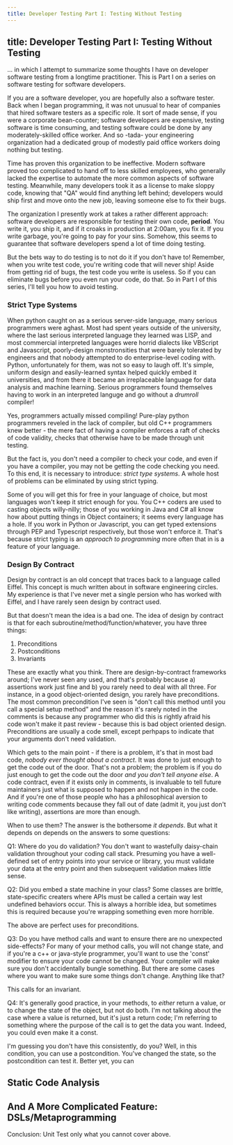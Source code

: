 ```yaml
---
title: Developer Testing Part I: Testing Without Testing
---
```


## title: Developer Testing Part I: Testing Without Testing

... in which I attempt to summarize some thoughts I have on developer software testing from a
longtime practitioner. This is Part I on a series on software testing for software developers.

If you are a software developer, you are hopefully also a software tester. Back when I
began programming, it was not unusual to hear of companies that hired software testers as
a specific role. It sort of made sense, if you were a corporate bean-counter; software
developers are expensive, testing software is time consuming, and testing software could
be done by any moderately-skilled office worker. And so -tada- your engineering organization
had a dedicated group of modestly paid office workers doing nothing but testing.

Time has proven this organization to be ineffective. Modern software proved too complicated to
hand off to less skilled employees, who generally lacked the expertise to automate
the more common aspects of software testing. Meanwhile, many developers took it as a
license to make sloppy code, knowing that "QA" would find anything left behind; developers
would ship first and move onto the new job, leaving someone else to fix their bugs.

The organization I presently work at takes a rather different approach: software developers are
responsible for testing their own code, **period**. You write it, you ship it, and if it
croaks in production at 2:00am, you fix it. If you write garbage, you're going to pay
for your sins. Somehow, this seems to guarantee that software developers spend a
lot of time doing testing.

But the bets way to do testing is to not do it if you don't have to! Remember, when
you write test code, you're writing code that will never ship! Aside from getting rid
of bugs, the test code you write is useless. So if you can eliminate bugs before you even
run your code, do that. So in Part I of this series, I'll tell you how to avoid testing. 

### Strict Type Systems

When python caught on as a serious server-side language, many serious programmers were aghast.
Most had spent years outside of the university, where the last serious
interpreted language they learned was LISP, and most commercial interpreted languages
were horrid dialects like VBScript and Javascript, poorly-design monstronsities that
were barely tolerated by engineers and that nobody attempted to do 
enterprise-level coding with. Python, unfortunately for them, was not
so easy to laugh off. It's simple, uniform design and easily-learned syntax helped
quickly embed it universities, and from there it became an irreplaceable language for
data analysis and machine learning. Serious programmers found themselves having to
work in an interpreted languge and go without a *drumroll* compiler!

Yes, programmers actually missed compiling! Pure-play python programmers reveled in
the lack of compiler, but old C++ programmers knew better - the mere fact of having
a compiler enforces a raft of checks of code validity, checks that otherwise have
to be made through unit testing.

But the fact is, you don't need a compiler to check your code, and even if you have
a compiler, you may not be getting the code checking you need. To this end, it is
necessary to introduce: _strict type systems_. A whole host of problems can be 
eliminated by using strict typing. 

Some of you will get this for free in your language of choice, but most languages
won't keep it strict enough for you. You C++ coders are used to casting objects
willy-nilly; those of you working in Java and C# all know how about putting things
in Object containers; it seems every language has a hole. If you work in Python or
Javascript, you can get typed extensions through PEP and Typescript respectively,
but those won't enforce it. That's because strict typing is an _approach to programming_
more often that in is a feature of your language.





### Design By Contract

Design by contract is an old concept that traces back to a language called Eiffel.
This concept is much written about in software engineering circles. My experience
is that I've never met a single persion who has worked with Eiffel, and I have
rarely seen design by contract used.

But that doesn't mean the idea is a bad one. The idea of design by contract is that 
for each subroutine/method/function/whatever, you have three things:

1. Preconditions
2. Postconditions
3. Invariants

These are exactly what you think. There are design-by-contract frameworks around;
I've never seen any used, and that's probably because a) assertions work just fine
and b) you rarely need to deal with all three. For instance, in a good object-oriented
design, you rarely have preconditions. The most common precondition I've seen
is "don't call this method until you call a special setup method" and the reason
it's rarely noted in the comments is because any programmer who did this is
rightly afraid his code won't make it past review - because this is bad object
oriented design. Preconditions are usually a code smell, except perhpaps to
indicate that your arguments don't need validation.

Which gets to the main point - if there is a problem, it's that in most bad
code, _nobody ever thought about a contract_. It was done to just enough to
get the code out of the door. That's not a problem; the problem is if you do
just enough to get the code out the door _and you don't tell anyone else_. A
code contract, even if it exists only in comments, is invaluable to tell
future maintainers just what is supposed to happen and not happen in the code.
And if you're one of those people who has a philosophical aversion to writing
code comments because they fall out of date (admit it, you just don't like
writing), assertions are more than enough.

When to use them? The answer is the bothersome _it depends_. But what it depends
on depends on the answers to some questions:

Q1: Where do you do validation? You don't want to wastefully daisy-chain validation
throughout your coding call stack. Presuming you have a well-defined set of entry
points into your service or library, you must validate your data at the entry
point and then subsequent validation makes little sense.

Q2: Did you embed a state machine in your class? Some classes are brittle,
state-specific creaters where APIs must be called a certain way lest undefined
behaviors occur. This is always a horrible idea, but sometimes this is required
because you're wrapping something even more horrible.

The above are perfect uses for preconditions.

Q3: Do you have method calls and want to ensure there are no unexpected side-effects?
For many of your method calls, you will not change state, and if you're a c++
or java-style programmer, you'll want to use the 'const' modifier to ensure
your code cannot be changed. Your compiler will make sure you don't accidentally
bungle something. But there are some cases where you want to make sure some things
don't change. Anything like that?

This calls for an invariant.

Q4: It's generally good practice, in your methods, to _either_ return a value, or
to change the state of the object, but not do both. I'm not talking about the case
where a value is returned, but it's just a return code; I'm referring to something
where the purpose of the call is to get the data you want. Indeed, you could even
make it a const.

I'm guessing you don't have this consistently, do you? Well, in this condition,
you can use a postcondition. You've changed the state, so the postcondition can
test it. Better yet, you can 



## Static Code Analysis



## And A More Complicated Feature: DSLs/Metaprogramming


Conclusion: Unit Test only what you cannot cover above.
